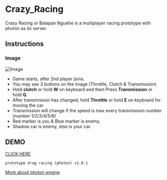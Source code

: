 # Crazy_Racing
Crazy Racing or Balapan Nguehe is a multiplayer racing prototype with photon as its server.

## Instructions
### Image
![Image](https://scontent-sin6-2.xx.fbcdn.net/v/t1.0-9/35239492_1735421069868293_2462470923081482240_o.jpg?_nc_cat=0&_nc_eui2=AeGKRBIwIBeDBrmnffuFF4syT80I5w7d3LBkPpuNKmqXCVBjk7kRD1Q9AV77mPbiayuzIfxzXfj5RupT_Zz6Hz6FfwCe60YqODDtY5UmyBIZ1Q&oh=306dcb5d49e93f2a39e207ecd3faeefb&oe=5BB775C0)
- Game starts, after 2nd player joins.
- You may see 3 buttons on the image (Throttle, Clutch & Transmission)
- Hold **clutch** or hold **W** on keyboard and then Press **Transmission** or hold **Q**.
- After transmission has changed, hold **Throttle** or hold **E** on keyboard for moving the car.
- Transmission will change if the speed is max every transmission number (number 1/2/3/4/5/6)
- Red marker is you & Blue marker is enemy.
- Shadow car is enemy, else is your car.




## DEMO
[CLICK HERE](https://marmisdev.github.io/Crazy_Racing)





```prototype drag racing (photon) v1.0.1```

[More about photon engine ](https://www.photonengine.com)

